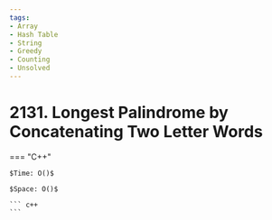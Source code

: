 ```yaml
---
tags:
- Array
- Hash Table
- String
- Greedy
- Counting
- Unsolved
---
```



# 2131. Longest Palindrome by Concatenating Two Letter Words

=== "C++"

    $Time: O()$

    $Space: O()$

    ``` c++
    ```